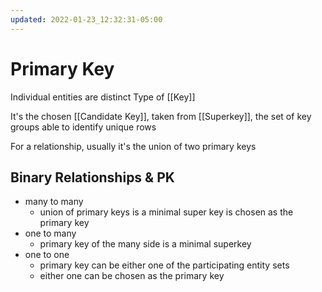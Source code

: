 ```yaml
---
updated: 2022-01-23_12:32:31-05:00
---
```

# Primary Key

Individual entities are distinct
Type of [[Key]]

It's the chosen [[Candidate Key]], taken from [[Superkey]], the set of key groups able to identify unique rows

For a relationship, usually it's the union of two primary keys


## Binary Relationships & PK
* many to many
	* union of primary keys is a minimal super key is chosen as the primary key
* one to many
	* primary key of the many side is a minimal superkey
* one to one
	* primary key can be either one of the participating entity sets
	* either one can be chosen as the primary key
